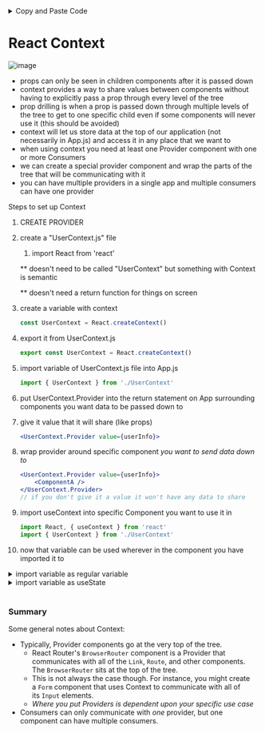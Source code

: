 <details>
<summary>Copy and Paste Code</summary>
<br>

- Context.js

```
 import { createContext } from 'react'

export const TokenContext = createContext(null)
```

- App.js

```
import React, { useState, useEffect } from 'react'
        import './App.css';
        import axios from 'axios'
        import Page from './components/Page'

        import { TokenContext } from './TokenContext'

        function App() {
          const [job, setJob] = useState('')

          useEffect(() => {
            const url = 'http://localhost:4000/api/jobs/';
            
            fetch(url)
              .then(res => res.json())
              .then(res => setJob(res))
              
          }, [])

          return (
            <div className="App">
              <TokenContext.Provider value={job}>
                <Page />
              </TokenContext.Provider>
            </div>
          );
        }

        export default App;
```

- Page

```
   import React, { useContext } from 'react';
        import { TokenContext } from '../TokenContext'

        const Page = () => {
          const job = useContext(TokenContext)

          return (
            <div>
              {job?job.map((stuff) => {
                return(
                  <div>
                    {stuff.title}
                    {stuff.description}
                    {stuff.owner.id}
                  </div>
                )
              }) : null}
            </div>
          );
        };

        export default Page;
```


</details>



# React Context

![image](https://user-images.githubusercontent.com/71715721/104232069-c755b600-541d-11eb-8b09-f2dc5c0b53ab.png)


- props can only be seen in children components after it is passed down
- context provides a way to share values between components without having to explicitly pass a prop through every level of the tree
- prop drilling is when a prop is passed down through multiple levels of the tree to get to one specific child even if some components will never use it (this should be avoided)
- context will let us store data at the top of our application (not necessarily in App.js) and access it in any place that we want to
- when using context you need at least one Provider component with one or more Consumers
- we can create a special provider component and wrap the parts of the tree that will be communicating with it
- you can have multiple providers in a single app and multiple consumers can have one provider

Steps to set up Context 

1. CREATE PROVIDER
2. create a "UserContext.js" file
    1. import React from 'react'

    ** doesn't need to be called "UserContext" but something with Context is semantic

    ** doesn't need a return function for things on screen

3. create a variable with context

    ```jsx
    const UserContext = React.createContext()
    ```

4. export it from UserContext.js

    ```jsx
    export const UserContext = React.createContext()
    ```

5. import variable of UserContext.js file into App.js

    ```jsx
    import { UserContext } from './UserContext'
    ```

6. put UserContext.Provider into the return statement on App surrounding components you want data to be passed down to
7. give it value that it will share (like props)

    ```jsx
    <UserContext.Provider value={userInfo}>
    ```

8. wrap provider around specific component *you want to send data down to*

    ```jsx
    <UserContext.Provider value={userInfo}>
    	<ComponentA />
    </UserContext.Provider>
    // if you don't give it a value it won't have any data to share
    ```

9. import useContext into specific Component you want to use it in

    ```jsx
    import React, { useContext } from 'react'
    import { UserContext } from './UserContext'
    ```

10. now that variable can be used wherever in the component you have imported it to

<details>
<summary>import variable as regular variable</summary>
<br>

```
const userInfo = useContext(UserContext)
```
</details>

<details>
<summary>import variable as useState</summary>
<br>

```
const {userInfo, SetUser} = useContext(UserContext)
```
</details>
<br>



### **Summary**

Some general notes about Context:

- Typically, Provider components go at the very top of the tree.
    - React Router's `BrowserRouter` component is a Provider that communicates with all of the `Link`, `Route`, and other components. The `BrowserRouter` sits at the top of the tree.
    - This is not always the case though. For instance, you might create a `Form` component that uses Context to communicate with all of its `Input` elements.
    - *Where you put Providers is dependent upon your specific use case*
- Consumers can only communicate with *one* provider, but one component can have multiple consumers.